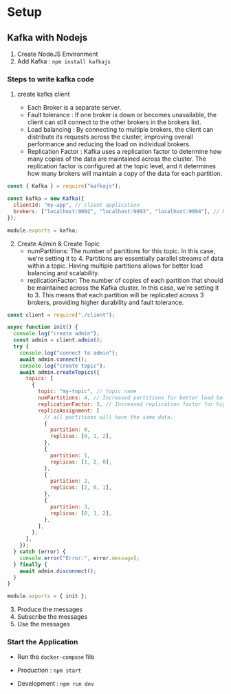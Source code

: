 # Setup

## Kafka with Nodejs

1. Create NodeJS Environment
2. Add Kafka : `npm install kafkajs`

### Steps to write kafka code

1. create kafka client

   - Each Broker is a separate server.
   - Fault tolerance : If one broker is down or becomes unavailable, the client can still connect to the other brokers in the brokers list.
   - Load balancing : By connecting to multiple brokers, the client can distribute its requests across the cluster, improving overall performance and reducing the load on individual brokers.
   - Replication Factor : Kafka uses a replication factor to determine how many copies of the data are maintained across the cluster. The replication factor is configured at the topic level, and it determines how many brokers will maintain a copy of the data for each partition.

```js client.js
const { Kafka } = require("kafkajs");

const kafka = new Kafka({
  clientId: "my-app", // client application
  brokers: ["localhost:9092", "localhost:9093", "localhost:9094"], // Multiple servers
});

module.exports = kafka;
```

2.  Create Admin & Create Topic
    - numPartitions: The number of partitions for this topic. In this case, we're setting it to 4. Partitions are essentially parallel streams of data within a topic. Having multiple partitions allows for better load balancing and scalability.
    - replicationFactor: The number of copies of each partition that should be maintained across the Kafka cluster. In this case, we're setting it to 3. This means that each partition will be replicated across 3 brokers, providing higher durability and fault tolerance.

```js admin.js
const client = require("./client");

async function init() {
  console.log("create admin");
  const admin = client.admin();
  try {
    console.log("connect to admin");
    await admin.connect();
    console.log("create topic");
    await admin.createTopics({
      topics: [
        {
          topic: "my-topic", // topic name
          numPartitions: 4, // Increased partitions for better load balancing
          replicationFactor: 3, // Increased replication factor for higher durability
          replicaAssignment: [
            // all partitions will have the same data.
            {
              partition: 0,
              replicas: [0, 1, 2],
            },
            {
              partition: 1,
              replicas: [1, 2, 0],
            },
            {
              partition: 2,
              replicas: [2, 0, 1],
            },
            {
              partition: 3,
              replicas: [0, 1, 2],
            },
          ],
        },
      ],
    });
  } catch (error) {
    console.error("Error:", error.message);
  } finally {
    await admin.disconnect();
  }
}

module.exports = { init };
```

3. Produce the messages
4. Subscribe the messages
5. Use the messages

### Start the Application

- Run the `docker-compose` file

- Production : `npm start`
- Development : `npm run dev`
